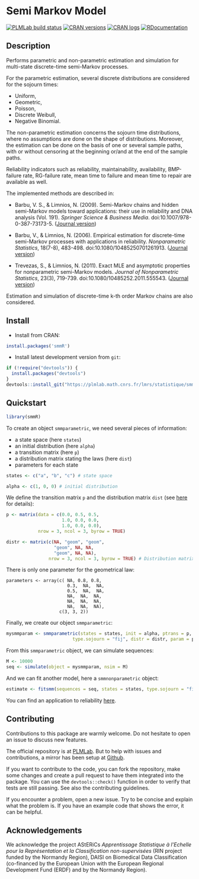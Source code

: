 # Semi Markov Model

[![PLMLab build status](https://plmlab.math.cnrs.fr/lmrs/statistique/smmR/badges/master/pipeline.svg)](https://plmlab.math.cnrs.fr/lmrs/statistique/smmR/-/pipelines) [![CRAN versions](https://www.r-pkg.org/badges/version/smmR)](https://CRAN.R-project.org/package=smmR) [![CRAN logs](https://cranlogs.r-pkg.org/badges/smmR)](https://CRAN.R-project.org/package=smmR) [![RDocumentation](https://api.rdocumentation.org/badges/version/smmR)](https://lmrs.pages.math.cnrs.fr/statistique/smmR/)

## Description

Performs parametric and non-parametric estimation and simulation for multi-state discrete-time semi-Markov processes.

For the parametric estimation, several discrete distributions are considered for the sojourn 
times:

- Uniform,
- Geometric,
- Poisson,
- Discrete Weibull,
- Negative Binomial.

The non-parametric estimation concerns the sojourn time distributions, where no assumptions are done on the shape of distributions. Moreover, the estimation can be done on the basis of one or several sample paths, with or without censoring at the beginning or/and at the end of the sample paths. 

Reliability indicators such as reliability, maintainability, availability, BMP-failure rate, RG-failure rate, mean time to failure and mean time to repair are available as well.

The implemented methods are described in:

* Barbu, V. S., & Limnios, N. (2009). Semi-Markov chains and hidden semi-Markov models toward applications: their use in reliability and DNA analysis (Vol. 191). _Springer Science & Business Media_. doi:10.1007/978-0-387-73173-5. ([Journal version](https://link.springer.com/book/10.1007/978-0-387-73173-5))

* Barbu, V., & Limnios, N. (2006). Empirical estimation for discrete-time semi-Markov processes with applications in reliability. _Nonparametric Statistics_, 18(7-8), 483-498. doi:10.1080/10485250701261913. ([Journal version](https://www.tandfonline.com/doi/pdf/10.1080/10485250701261913))

* Trevezas, S., & Limnios, N. (2011). Exact MLE and asymptotic properties for nonparametric semi-Markov models. _Journal of Nonparametric Statistics_, 23(3), 719-739. doi:10.1080/10485252.2011.555543. ([Journal version](https://www.tandfonline.com/doi/pdf/10.1080/10485252.2011.555543))

Estimation and simulation of discrete-time k-th order Markov chains are 
also considered.

## Install

* Install from CRAN:

```R
install.packages('smmR')
```

* Install latest development version from `git`:

```R
if (!require("devtools")) {
  install.packages("devtools")
}
devtools::install_git("https://plmlab.math.cnrs.fr/lmrs/statistique/smmR", dependencies = TRUE, build_vignettes = FALSE)
```

## Quickstart

```R
library(smmR)
```

To create an object `smmparametric`, we need several pieces of information:

- a state space (here `states`)
- an initial distribution (here `alpha`)
- a transition matrix (here `p`)
- a distribution matrix stating the laws (here `dist`)
- parameters for each state

```R
states <- c("a", "b", "c") # state space

alpha <- c(1, 0, 0) # initial distribution
```

We define the transition matrix `p` and the distribution matrix `dist` (see [here](https://lmrs.pages.math.cnrs.fr/statistique/smmR/reference/smmparametric.html?q=geom#arguments) for details):
```R
p <- matrix(data = c(0.0, 0.5, 0.5,
                     1.0, 0.0, 0.0,
                     1.0, 0.0, 0.0),
            nrow = 3, ncol = 3, byrow = TRUE)

distr <- matrix(c(NA, "geom", "geom", 
                  "geom", NA, NA,
                  "geom", NA, NA), 
                nrow = 3, ncol = 3, byrow = TRUE) # Distribution matrix
```

There is only one parameter for the geometrical law:
```
parameters <- array(c( NA, 0.8, 0.8,
                       0.3,  NA,  NA,
                       0.5,  NA,  NA,
                       NA,  NA,  NA,
                       NA,  NA,  NA,
                       NA,  NA,  NA), 
                    c(3, 3, 2))
```

Finally, we create our object `smmparametric`:

```R
mysmmparam <- smmparametric(states = states, init = alpha, ptrans = p, 
                         type.sojourn = "fij", distr = distr, param = parameters)
```

From this `smmparametric` object, we can simulate sequences:
```R
M <- 10000
seq <- simulate(object = mysmmparam, nsim = M)
```

And we can fit another model, here a `smmnonparametric` object:
```R
estimate <- fitsmm(sequences = seq, states = states, type.sojourn = "fij")
```

You can find an application to reliability [here](https://lmrs.pages.math.cnrs.fr/statistique/smmR/articles/Textile-Factory.html).

## Contributing

Contributions to this package are warmly welcome. Do not hesitate to open an issue to discuss new features. 

The official repository is at [PLMLab](https://plmlab.math.cnrs.fr/lmrs/statistique/smmR/). But to help with issues and contributions, a mirror has been setup at [Github](https://github.com/corentin-dev/smmR).

If you want to contribute to the code, you can fork the repository, make some changes and create a pull request to have them integrated into the package. You can use the `devtools::check()` function in order to verify that tests are still passing. See also the contributing guidelines.

If you encounter a problem, open a new issue. Try to be concise and explain what the problem is. If you have an example code that shows the error, it can be helpful.

## Acknowledgements

We acknowledge the project AStERiCs _Apprentissage Statistique à l'Echelle pour la Représentation et la Classification non-supervisées_ (RIN project funded by the Normandy Region), DAISI on Biomedical Data Classification (co-financed by the European Union with the European Regional Development Fund (ERDF) and by the Normandy Region).
